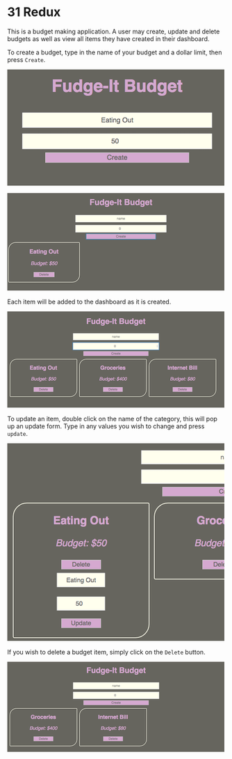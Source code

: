 # 31 Redux

This is a budget making application. A user may create, update and delete budgets as well as view all items they have created in their dashboard.

To create a budget, type in the name of your budget and a dollar limit, then press `Create`.

![home](./img/home.png)

![create-one](./img/create-one.png)

Each item will be added to the dashboard as it is created.

![create-three](./img/create-three.png)

To update an item, double click on the name of the category, this will pop up an update form. Type in any values you wish to change and press `update`.

![update](./img/update.png)

If you wish to delete a budget item, simply click on the `Delete` button.

![delete](./img/delete.png)



